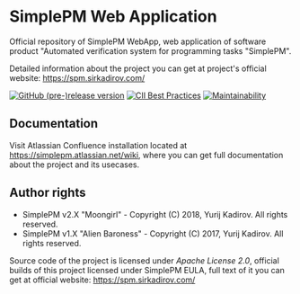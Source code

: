 # SimplePM Web Application
Official repository of SimplePM WebApp, web application of software product "Automated verification system for programming tasks "SimplePM".

Detailed information about the project you can get at project's official website: https://spm.sirkadirov.com/

[![GitHub (pre-)release version](https://img.shields.io/github/release/SirkadirovTeam/SimplePM_WebAppt/all.svg)](https://github.com/SirkadirovTeam/SimplePM_WebClient/releases)
[![CII Best Practices](https://bestpractices.coreinfrastructure.org/projects/1230/badge)](https://bestpractices.coreinfrastructure.org/projects/1230)
[![Maintainability](https://api.codeclimate.com/v1/badges/34d10acb673eaec25f40/maintainability)](https://codeclimate.com/github/SirkadirovTeam/SimplePM_WebClient/maintainability)

## Documentation
Visit Atlassian Confluence installation located at https://simplepm.atlassian.net/wiki, where you can get full documentation about the project and its usecases.

## Author rights
- SimplePM v2.X "Moongirl" - Copyright (C) 2018, Yurij Kadirov. All rights reserved.
- SimplePM v1.X "Alien Baroness" - Copyright (C) 2017, Yurij Kadirov. All rights reserved.

Source code of the project is licensed under *Apache License 2.0*, official builds of this project licensed under SimplePM EULA, full text of it you can get at official website: https://spm.sirkadirov.com/
